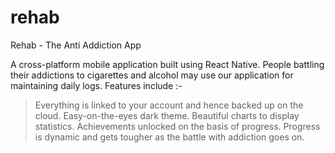 # rehab
Rehab - The Anti Addiction App
 
A cross-platform mobile application built using React Native. People battling their addictions to cigarettes and alcohol may use our
application for maintaining daily logs. Features include :-

> Everything is linked to your account and hence backed up on the cloud. 
> Easy-on-the-eyes dark theme.
> Beautiful charts to display statistics.
> Achievements unlocked on the basis of progress. Progress is dynamic and gets tougher as the battle with addiction goes on.
